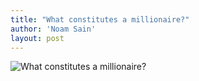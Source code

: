 ```yaml
---
title: "What constitutes a millionaire?"
author: 'Noam Sain'
layout: post
---
```


![What constitutes a millionaire?](https://3.bp.blogspot.com/_8aN4krk1nsk/SyD7-FmM8MI/AAAAAAAAATo/Nz5zqwBoIGE/s1600/image004.gif "What constitutes a millionaire?")
